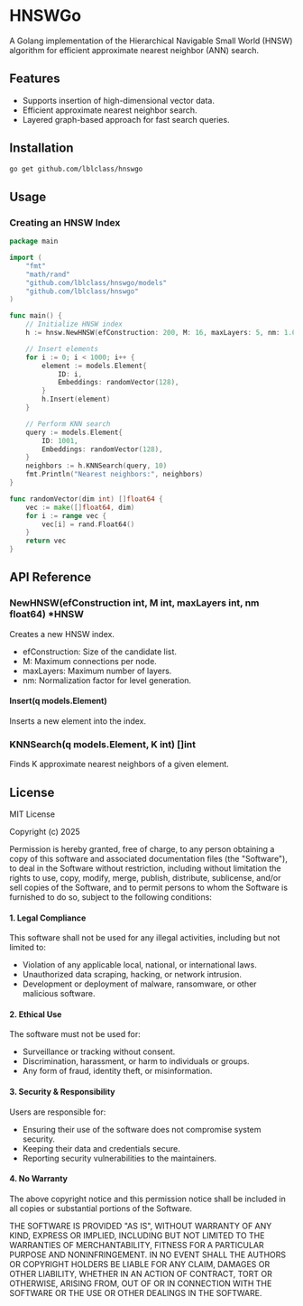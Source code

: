 # HNSWGo

A Golang implementation of the Hierarchical Navigable Small World (HNSW) algorithm for efficient approximate nearest neighbor (ANN) search.

## Features

- Supports insertion of high-dimensional vector data.
- Efficient approximate nearest neighbor search.
- Layered graph-based approach for fast search queries.

## Installation

```sh
go get github.com/lblclass/hnswgo
```
## Usage

### Creating an HNSW Index
```go
package main

import (
	"fmt"
	"math/rand"
	"github.com/lblclass/hnswgo/models"
	"github.com/lblclass/hnswgo"
)

func main() {
	// Initialize HNSW index
	h := hnsw.NewHNSW(efConstruction: 200, M: 16, maxLayers: 5, nm: 1.0)

	// Insert elements
	for i := 0; i < 1000; i++ {
		element := models.Element{
			ID: i,
			Embeddings: randomVector(128),
		}
		h.Insert(element)
	}

	// Perform KNN search
	query := models.Element{
		ID: 1001,
		Embeddings: randomVector(128),
	}
	neighbors := h.KNNSearch(query, 10)
	fmt.Println("Nearest neighbors:", neighbors)
}

func randomVector(dim int) []float64 {
	vec := make([]float64, dim)
	for i := range vec {
		vec[i] = rand.Float64()
	}
	return vec
}
```
## API Reference

### NewHNSW(efConstruction int, M int, maxLayers int, nm float64) *HNSW

Creates a new HNSW index.
- efConstruction: Size of the candidate list.
- M: Maximum connections per node.
- maxLayers: Maximum number of layers.
- nm: Normalization factor for level generation.

#### Insert(q models.Element)

Inserts a new element into the index.

### KNNSearch(q models.Element, K int) []int

Finds K approximate nearest neighbors of a given element.

## License
MIT License

Copyright (c) 2025 

Permission is hereby granted, free of charge, to any person obtaining a copy
of this software and associated documentation files (the "Software"), to deal
in the Software without restriction, including without limitation the rights
to use, copy, modify, merge, publish, distribute, sublicense, and/or sell
copies of the Software, and to permit persons to whom the Software is
furnished to do so, subject to the following conditions:
#### 1. Legal Compliance
This software shall not be used for any illegal activities, including but not limited to:
- Violation of any applicable local, national, or international laws.
- Unauthorized data scraping, hacking, or network intrusion.
- Development or deployment of malware, ransomware, or other malicious software.
#### 2.	Ethical Use

The software must not be used for:
- Surveillance or tracking without consent.
- Discrimination, harassment, or harm to individuals or groups.
- Any form of fraud, identity theft, or misinformation.
#### 3.	Security & Responsibility
Users are responsible for:
- Ensuring their use of the software does not compromise system security.
- Keeping their data and credentials secure.
- Reporting security vulnerabilities to the maintainers.
#### 4.	No Warranty

The above copyright notice and this permission notice shall be included in all
copies or substantial portions of the Software.

THE SOFTWARE IS PROVIDED "AS IS", WITHOUT WARRANTY OF ANY KIND, EXPRESS OR
IMPLIED, INCLUDING BUT NOT LIMITED TO THE WARRANTIES OF MERCHANTABILITY,
FITNESS FOR A PARTICULAR PURPOSE AND NONINFRINGEMENT. IN NO EVENT SHALL THE
AUTHORS OR COPYRIGHT HOLDERS BE LIABLE FOR ANY CLAIM, DAMAGES OR OTHER
LIABILITY, WHETHER IN AN ACTION OF CONTRACT, TORT OR OTHERWISE, ARISING FROM,
OUT OF OR IN CONNECTION WITH THE SOFTWARE OR THE USE OR OTHER DEALINGS IN THE
SOFTWARE.


